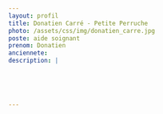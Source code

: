 ```yaml
---
layout: profil
title: Donatien Carré - Petite Perruche
photo: /assets/css/img/donatien_carre.jpg
poste: aide soignant
prenom: Donatien
anciennete: 
description: |
 

  

  
---
```

